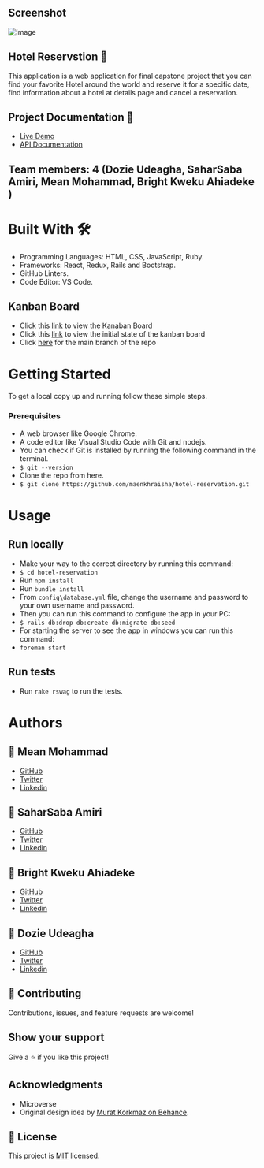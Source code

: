## Screenshot
![image](https://github.com/udeaghad/PlanAway/assets/88520952/9c4d66cd-7d1b-4c37-b5ce-8796a18cde49)


## Hotel Reservstion 🏩
This application is a web application for final capstone project that you can find your favorite Hotel around the world and reserve it for a specific date, find information about a hotel at details page and cancel a reservation.

## Project Documentation 📄
- [Live Demo](https://hotel-reservation-i2st.onrender.com)
- [API Documentation](http://127.0.0.1:5000/api-docs/index.html)

## Team members: 4 (Dozie Udeagha, SaharSaba Amiri, Mean Mohammad, Bright Kweku Ahiadeke )

# Built With 🛠️
- Programming Languages: HTML, CSS, JavaScript, Ruby.
- Frameworks: React, Redux, Rails and Bootstrap.
- GitHub Linters.
- Code Editor: VS Code.

## Kanban Board
- Click this [link](https://github.com/users/maenkhraisha/projects/6) to view the Kanaban Board
- Click this [link](https://docs.google.com/document/d/1GcBpwqr2NsF9umMA4qthxuBxnEjcLagS8p_tt5CwHPc/edit?usp=sharing) to view the initial state of the kanban board
- Click [here](https://github.com/maenkhraisha/hotel-reservation) for the main branch of the repo
# Getting Started
To get a local copy up and running follow these simple steps.

### Prerequisites
- A web browser like Google Chrome.
- A code editor like Visual Studio Code with Git and nodejs.
- You can check if Git is installed by running the following command in the terminal.
- `$ git --version`
- Clone the repo from here.
- `$ git clone https://github.com/maenkhraisha/hotel-reservation.git`

# Usage
## Run locally
- Make your way to the correct directory by running this command:
- `$ cd hotel-reservation`
- Run `npm install`
- Run `bundle install`
- From `config\database.yml` file, change the username and password to your own username and password.
- Then you can run this command to configure the app in your PC:
- `$ rails db:drop db:create db:migrate db:seed`
- For starting the server to see the app in windows you can run this command:
- `foreman start`

## Run tests
- Run `rake rswag` to run the tests.

# Authors
## 👤 Mean Mohammad
- [GitHub](https://github.com/maenkhraisha)
- [Twitter](https://twitter.com/AlkhryshaM)
- [Linkedin](https://www.linkedin.com/in/maen-al-khraisha/)

## 👤 SaharSaba Amiri
- [GitHub](https://github.com/Sahar-SE)
- [Twitter](https://twitter.com/SaharSabaAmiri)
- [Linkedin](https://www.linkedin.com/in/sahar-saba-amiri/)

## 👤 Bright Kweku Ahiadeke
- [GitHub](https://github.com/kwekubright)
- [Twitter](https://twitter.com/kwekubright_)
- [Linkedin](https://www.linkedin.com/in/kwekubright)

## 👤 Dozie Udeagha
- [GitHub](https://github.com/udeaghad)
- [Twitter](https://twitter.com/theodoz)
- [Linkedin](https://www.linkedin.com/in/)

## 🤝 Contributing
Contributions, issues, and feature requests are welcome!

## Show your support
Give a ⭐️ if you like this project!

## Acknowledgments
- Microverse
- Original design idea by [Murat Korkmaz on Behance](https://www.behance.net/gallery/26425031/Vespa-Responsive-Redesign/modules/173005577).

## 📝 License
This project is [MIT](./LICENSE) licensed.
  
